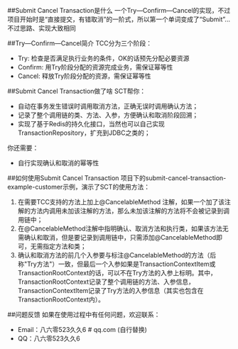 ##Submit Cancel Transaction是什么
一个Try—Confirm—Cancel的实现，不过项目开始时是“直接提交，有错取消”的一阶式，所以第一个单词变成了“Submit”...不过思路、实现大致相同


##Try—Confirm—Cancel简介
TCC分为三个阶段：

* Try:
检查是否满足执行业务的条件，OK的话预先分配必要资源
* Confirm:
用Try阶段分配的资源完成业务，需保证幂等性
* Cancel:
释放Try阶段分配的资源，需保证幂等性


##Submit Cancel Transaction做了啥
SCT帮你：

* 自动在事务发生错误时调用取消方法，正确无误时调用确认方法；
* 记录了整个调用链的类、方法、入参，方便确认和取消阶段回溯；
* 实现了基于Redis的持久化接口，当然也可以自己实现TransactionRepository，扩充到JDBC之类的；

你还需要：

* 自行实现确认和取消的幂等性


##如何使用Submit Cancel Transaction
项目下的submit-cancel-transaction-example-customer示例，演示了SCT的使用方法：

1. 在需要TCC支持的方法上加上@CancelableMethod 注解，如果一个加了该注解的方法内调用未加该注解的方法，那么未加该注解的方法将不会被记录到调用链中；
2. 在@CancelableMethod注解中指明确认、取消方法和执行类，如果该方法无需确认和取消，但是要记录到调用链中，只需添加@CancelableMethod即可，无需指定方法和类；
3. 确认和取消方法的前几个入参要与标注@CancelableMethod的方法（后称"Try方法"）一致，但最后一个入参如果是TransactionContextItem或TransactionRootContext的话，可以不在Try方法的入参上标明。其中，TransactionRootContext记录了整个调用链的方法、入参信息，TransactionContextItem记录了Try方法的入参信息（其实也包含在TransactionRootContext内）。


##问题反馈
如果在使用过程中有任何问题，欢迎联系：

* Email：八六零523久久6 # qq.com (自行替换)
* QQ：八六零523久久6


